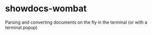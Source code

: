 showdocs-wombat
===============

Parsing and converting documents on the fly in the terminal (or with a terminal popup)
